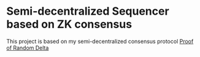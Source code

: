 # Semi-decentralized Sequencer based on ZK consensus
This project is based on my semi-decentralized consensus protocol [Proof of Random Delta](https://github.com/jonas089/PoRD)